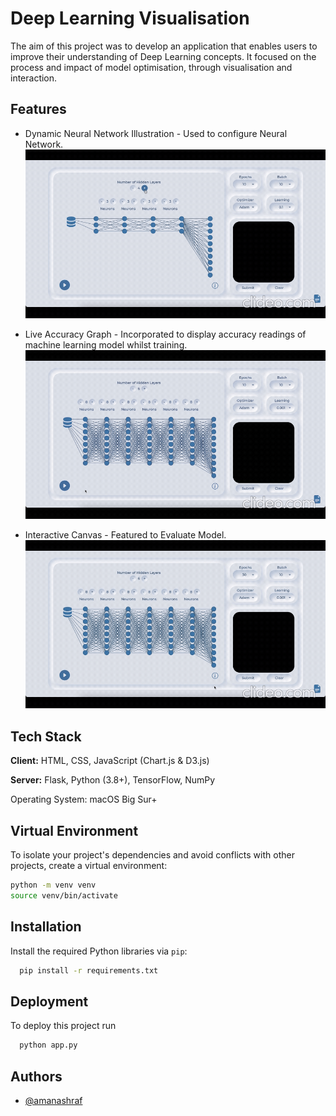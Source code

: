 
# Deep Learning Visualisation

The aim of this project was to develop an application that enables users to improve their understanding of Deep Learning concepts. It focused on the process and impact of model optimisation, through visualisation and interaction. 


## Features

- Dynamic Neural Network Illustration - Used to configure Neural Network.
![alt text](Configuring.gif)


- Live Accuracy Graph - Incorporated to display accuracy readings of machine learning model whilst training. 
![alt text](Training.gif)


- Interactive Canvas - Featured to Evaluate Model. 
![alt text](Evaluating.gif)



## Tech Stack

**Client:** HTML, CSS, JavaScript (Chart.js & D3.js)

**Server:** Flask, Python (3.8+), TensorFlow, NumPy

Operating System: macOS Big Sur+


## Virtual Environment

To isolate your project's dependencies and avoid conflicts with other projects, create a virtual environment:

```bash
python -m venv venv
source venv/bin/activate
```
## Installation

Install the required Python libraries via `pip`:

```bash
  pip install -r requirements.txt
```
    
## Deployment

To deploy this project run

```bash
  python app.py
```


## Authors

- [@amanashraf](https://www.github.com/)

